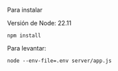 Para instalar

Versión de Node: 
22.11 
```
npm install
```

Para levantar:
```
node --env-file=.env server/app.js
```